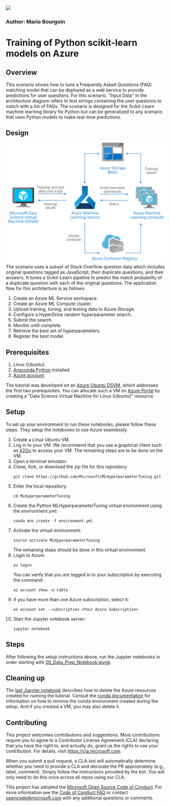 ![](https://dev.azure.com/customai/MLHyperparameterTuningPipeline/_apis/build/status/Microsoft.MLHyperparameterTuning?branchName=master)
### Author: Mario Bourgoin

# Training of Python scikit-learn models on Azure

## Overview

This scenario shows how to tune a Frequently Asked Questions (FAQ) matching model that can be deployed as a web service to provide predictions for user questions. For this scenario, "Input Data" in the architecture diagram refers to text strings containing the user questions to match with a list of FAQs. The scenario is designed for the Scikit-Learn machine learning library for Python but can be generalized to any scenario that uses Python models to make real-time predictions.

## Design

![alt text](Design.png "Design")
The scenario uses a subset of Stack Overflow question data which includes original questions tagged as JavaScript, their duplicate questions, and their answers. It tunes a Scikit-Learn pipeline to predict the match probability of a duplicate question with each of the original questions. The application flow for this architecture is as follows:

1. Create an Azure ML Service workspace.
2. Create an Azure ML Compute cluster.
3. Upload training, tuning, and testing data to Azure Storage.
4. Configure a HyperDrive random hyperparameter search.
5. Submit the search.
6. Monitor until complete.
7. Retrieve the best set of hyperparameters.
8. Register the best model.

## Prerequisites

1. Linux (Ubuntu).
2. [Anaconda Python](https://www.anaconda.com/download) installed.
3. [Azure account](https://azure.microsoft.com).

The tutorial was developed on an [Azure Ubuntu
DSVM](https://docs.microsoft.com/en-us/azure/machine-learning/data-science-virtual-machine/dsvm-ubuntu-intro),
which addresses the first two prerequisites.  You can allocate such a
VM on [Azure Portal](https://portal.azure.com) by creating a "Data
Science Virtual Machine for Linux (Ubuntu)" resource.

## Setup

To set up your environment to run these notebooks, please follow these steps.  They setup the notebooks to use Azure seamlessly.

1. Create a _Linux_ _Ubuntu_ VM.
2. Log in to your VM.  We recommend that you use a graphical client
   such as
   [X2Go](https://docs.microsoft.com/en-us/azure/machine-learning/data-science-virtual-machine/dsvm-ubuntu-intro#x2go)
   to access your VM.  The remaining steps are to be done on the VM.
3. Open a terminal emulator.
4. Clone, fork, or download the zip file for this repository:
   ```
   git clone https://github.com/Microsoft/MLHyperparameterTuning.git
   ```
5. Enter the local repository:
   ```
   cd MLHyperparameterTuning
   ```
6. Create the Python MLHyperparameterTuning virtual environment using the environment.yml:
   ```
   conda env create -f environment.yml
   ```
7. Activate the virtual environment:
   ```
   source activate MLHyperparameterTuning
   ```
   The remaining steps should be done in this virtual environment.
8. Login to Azure:
   ```
   az login
   ```
   You can verify that you are logged in to your subscription by executing
   the command:
   ```
   az account show -o table
   ```
9. If you have more than one Azure subscription, select it:
   ```
   az account set --subscription <Your Azure Subscription>
   ```
10. Start the Jupyter notebook server:
	```
	jupyter notebook
	```

## Steps

After following the setup instructions above, run the Jupyter notebooks in order starting with [00_Data_Prep_Notebook.ipynb](https://github.com/Microsoft/MLHyperparameterTuning/blob/master/00_Data_Prep.ipynb).

## Cleaning up

The [last Jupyter notebook](07_Tear_Down.ipynb) describes how to delete the Azure resources created for running the tutorial. Consult the [conda documentation](https://docs.conda.io) for information on how to remove the conda environment created during the setup.  And if you created a VM, you may also delete it.

## Contributing

This project welcomes contributions and suggestions.  Most contributions require you to agree to a Contributor License Agreement (CLA) declaring that you have the right to, and actually do, grant us the rights to use your contribution. For details, visit https://cla.microsoft.com.

When you submit a pull request, a CLA-bot will automatically determine whether you need to provide a CLA and decorate the PR appropriately (e.g., label, comment). Simply follow the instructions provided by the bot. You will only need to do this once across all repos using our CLA.

This project has adopted the [Microsoft Open Source Code of Conduct](https://opensource.microsoft.com/codeofconduct/). For more information see the [Code of Conduct FAQ](https://opensource.microsoft.com/codeofconduct/faq/) or contact [opencode@microsoft.com](mailto:opencode@microsoft.com) with any additional questions or comments.

